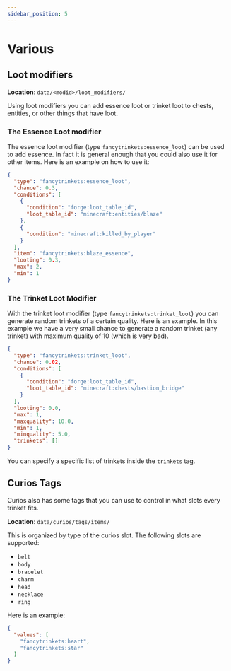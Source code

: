 ```yaml
---
sidebar_position: 5
---
```

# Various

## Loot modifiers

**Location**: `data/<modid>/loot_modifiers/`

Using loot modifiers you can add essence loot or trinket loot to chests, entities, or other things that
have loot.

### The Essence Loot modifier

The essence loot modifier (type `fancytrinkets:essence_loot`) can be used to add essence.
In fact it is general enough that you could also use it for other items. Here is an
example on how to use it:

```json
{
  "type": "fancytrinkets:essence_loot",
  "chance": 0.3,
  "conditions": [
    {
      "condition": "forge:loot_table_id",
      "loot_table_id": "minecraft:entities/blaze"
    },
    {
      "condition": "minecraft:killed_by_player"
    }
  ],
  "item": "fancytrinkets:blaze_essence",
  "looting": 0.3,
  "max": 2,
  "min": 1
}
```

### The Trinket Loot Modifier

With the trinket loot modifier (type `fancytrinkets:trinket_loot`) you can generate random
trinkets of a certain quality. Here is an example. In this example we have a very small
chance to generate a random trinket (any trinket) with maximum quality of 10 (which is very
bad).

```json
{
  "type": "fancytrinkets:trinket_loot",
  "chance": 0.02,
  "conditions": [
    {
      "condition": "forge:loot_table_id",
      "loot_table_id": "minecraft:chests/bastion_bridge"
    }
  ],
  "looting": 0.0,
  "max": 1,
  "maxquality": 10.0,
  "min": 1,
  "minquality": 5.0,
  "trinkets": []
}
```

You can specify a specific list of trinkets inside the `trinkets` tag.

## Curios Tags

Curios also has some tags that you can use to control in what slots every trinket fits.

**Location**: `data/curios/tags/items/`

This is organized by type of the curios slot. The following slots are supported:

* `belt`
* `body`
* `bracelet`
* `charm`
* `head`
* `necklace`
* `ring`

Here is an example:

```json
{
  "values": [
    "fancytrinkets:heart",
    "fancytrinkets:star"
  ]
}
```
